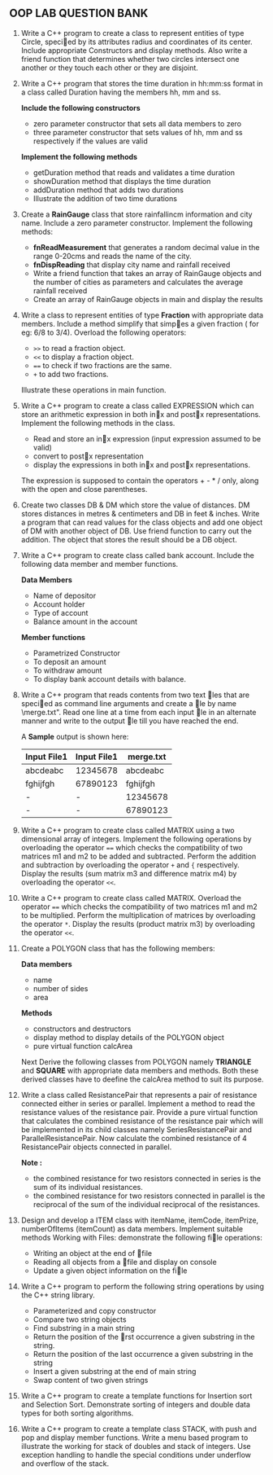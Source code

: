 ##  OOP LAB QUESTION BANK

1. Write a C++ program to create a class to represent entities of type Circle, specied by its attributes radius and coordinates of its center. Include appropriate Constructors and display methods. Also write a friend function that determines whether two circles intersect one another or they touch each other or
they are disjoint.


2. Write a C++ program that stores the time duration in hh:mm:ss format in a class called Duration having the members hh, mm and ss. 

    **Include the following constructors**

    - zero parameter constructor that sets all data members to zero
    - three parameter constructor that sets values of hh, mm and ss respectively if the values are valid

    **Implement the following methods**

    - getDuration method that reads and validates a time duration
    - showDuration method that displays the time duration
    - addDuration method that adds two durations
    - Illustrate the addition of two time durations


3. Create a **RainGauge** class that store rainfallincm information and city name. Include a zero parameter constructor. Implement the following methods:
    - **fnReadMeasurement** that generates a random decimal value in the range 0-20cms and reads the name of the city.
    - **fnDispReading** that display city name and rainfall received
    - Write a friend function that takes an array of RainGauge objects and the number of cities as parameters and calculates the average rainfall received
    - Create an array of RainGauge objects in main and display the results


4. Write a class to represent entities of type **Fraction** with appropriate data members. Include a method simplify that simpes a given fraction ( for eg: 6/8 to 3/4). Overload the following operators:
    - ```>>``` to read a fraction object.
    - ```<<``` to display a fraction object.
    - ```==``` to check if two fractions are the same.
    - ```+``` to add two fractions.

    Illustrate these operations in main function.


5. Write a C++ program to create a class called EXPRESSION which can store an arithmetic expression in both inx and postx representations. Implement the following methods in the class.
    - Read and store an inx expression (input expression assumed to be valid)
    - convert to postx representation
    - display the expressions in both inx and postx representations.

    The expression is supposed to contain the operators + - * / only, along with the open and close parentheses.


6. Create two classes DB & DM which store the value of distances. DM stores distances in metres & centimeters and DB in feet & inches. Write a program that can read values for the class objects and add one object of DM with another object of DB. Use friend function to carry out the addition. The object that stores the result should be a DB object.


7. Write a C++ program to create class called bank account. Include the following data member and member functions.

    **Data Members**

    - Name of depositor
    - Account holder
    - Type of account
    - Balance amount in the account

    **Member functions**

    - Parametrized Constructor
    - To deposit an amount
    - To withdraw amount
    - To display bank account details with balance.


8. Write a C++ program that reads contents from two text les that are specied as command line arguments and create a le by name \merge.txt". Read one line at a time from each input le in an alternate manner and write to the output le till you have reached the end.

    A **Sample** output is shown here:

    Input File1     |       Input File1     |       merge.txt       |
    ----------------|-----------------------|-----------------------|
    abcdeabc        |       12345678        |       abcdeabc        |
    fghijfgh        |       67890123        |       fghijfgh        |
    -               |-                      |       12345678        |
    -               |-                      |       67890123        |


9. Write a C++ program to create class called MATRIX using a two dimensional array of integers. Implement the following operations by overloading the operator ```==``` which checks the compatibility of two matrices m1 and m2 to be added and subtracted. Perform the addition and subtraction by overloading the operator ```+``` and ```{``` respectively. Display the results (sum matrix m3 and difference matrix m4) by overloading the operator ```<<```.


10. Write a C++ program to create class called MATRIX. Overload the operator ```==``` which checks the compatibility of two matrices m1 and m2 to be multiplied. Perform the multiplication of matrices by overloading the operator ```*```. Display the results (product matrix m3) by overloading the operator ```<<```.


11. Create a POLYGON class that has the following members:

    **Data members**

    - name
    - number of sides
    - area

    **Methods**

    - constructors and destructors
    - display method to display details of the POLYGON object
    - pure virtual function calcArea

    Next Derive the following classes from POLYGON namely **TRIANGLE** and **SQUARE** with appropriate data members and methods. Both these derived classes have to deefine the calcArea method to suit its purpose.


12. Write a class called ResistancePair that represents a pair of resistance connected either in series or parallel. Implement a method to read the resistance values of the resistance pair. Provide a pure virtual function that calculates the combined resistance of the resistance pair which will be implemented in its child classes namely SeriesResistancePair and ParallelResistancePair. Now calculate the combined resistance of 4 ResistancePair objects connected in parallel.

    **Note :**

    - the combined resistance for two resistors connected in series is the sum of its individual resistances.
    - the combined resistance for two resistors connected in parallel is the reciprocal of the sum of the individual reciprocal of the resistances.


13. Design and develop a ITEM class with itemName, itemCode, itemPrize, numberOfItems (itemCount) as data members. Implement suitable methods Working with Files: demonstrate the following file operations:
    - Writing an object at the end of file
    - Reading all objects from a file and display on console
    - Update a given object information on the file


14. Write a C++ program to perform the following string operations by using the C++ string library.
    - Parameterized and copy constructor
    - Compare two string objects
    - Find substring in a main string
    - Return the position of the rst occurrence a given substring in the string.
    - Return the position of the last occurrence a given substring in the string
    - Insert a given substring at the end of main string
    - Swap content of two given strings


15. Write a C++ program to create a template functions for Insertion sort and Selection Sort. Demonstrate sorting of integers and double data types for both sorting algorithms.


16. Write a C++ program to create a template class STACK, with push and pop and display member functions. Write a menu based program to illustrate the working for stack of doubles and stack of integers. Use exception handling to handle the special conditions under
underflow and overflow of the stack.